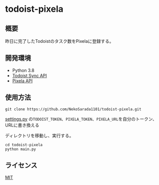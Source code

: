 # todoist-pixela

## 概要
昨日に完了したTodoistのタスク数をPixelaに登録する。

## 開発環境
* Python 3.8
* [Todoist Sync API](https://developer.todoist.com/sync/v8/)
* [Pixela API](https://pixe.la/ja)

## 使用方法
```
git clone https://github.com/NekoSarada1101/todoist-pixela.git
```
[settings.py](https://github.com/NekoSarada1101/todoist-pixela/blob/main/settings.py) の`TODOIST_TOKEN`、`PIXELA_TOKEN`、`PIXELA_URL`を自分のトークン、URLに書き換える

ディレクトリを移動し、実行する。
```
cd todoist-pixela
python main.py
```

## ライセンス
[MIT](https://github.com/NekoSarada1101/todoist-pixela/blob/main/LICENSE)

